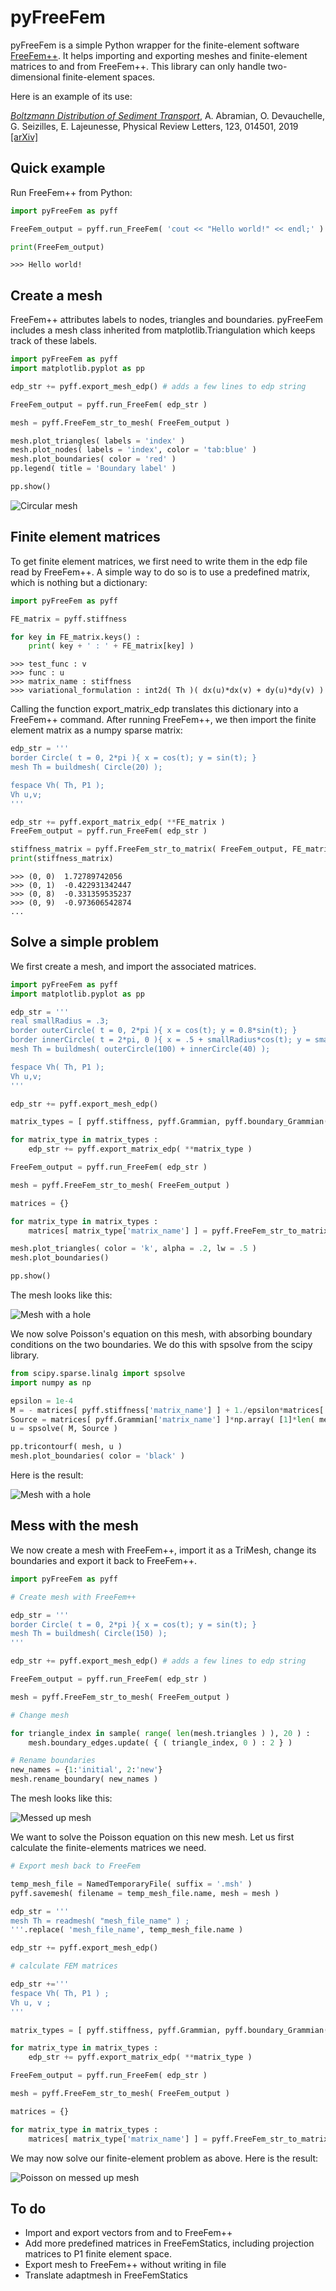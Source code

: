 # pyFreeFem

pyFreeFem is a simple Python wrapper for the finite-element software [FreeFem++](https://freefem.org/). It helps importing and exporting meshes and finite-element matrices to and from FreeFem++. This library can only handle two-dimensional finite-element spaces.

Here is an example of its use:

[*Boltzmann Distribution of Sediment Transport*](http://dx.doi.org/10.1103/PhysRevLett.123.014501), A. Abramian, O. Devauchelle, G. Seizilles, E. Lajeunesse, Physical Review Letters, 123, 014501, 2019 [[arXiv]](https://arxiv.org/pdf/1907.01880)

## Quick example

Run FreeFem++ from Python:

```python
import pyFreeFem as pyff

FreeFem_output = pyff.run_FreeFem( 'cout << "Hello world!" << endl;' )

print(FreeFem_output)
```
```console
>>> Hello world!
```

## Create a mesh

FreeFem++ attributes labels to nodes, triangles and boundaries. pyFreeFem includes a mesh class inherited from matplotlib.Triangulation which keeps track of these labels.

```python
import pyFreeFem as pyff
import matplotlib.pyplot as pp

edp_str += pyff.export_mesh_edp() # adds a few lines to edp string

FreeFem_output = pyff.run_FreeFem( edp_str )

mesh = pyff.FreeFem_str_to_mesh( FreeFem_output )

mesh.plot_triangles( labels = 'index' )
mesh.plot_nodes( labels = 'index', color = 'tab:blue' )
mesh.plot_boundaries( color = 'red' )
pp.legend( title = 'Boundary label' )

pp.show()
```
![Circular mesh](./figures/create_mesh.svg)

## Finite element matrices

To get finite element matrices, we first need to write them in the edp file read by FreeFem++. A simple way to do so is to use a predefined matrix, which is nothing but a dictionary:

```python
import pyFreeFem as pyff

FE_matrix = pyff.stiffness

for key in FE_matrix.keys() :
    print( key + ' : ' + FE_matrix[key] )
```
```console
>>> test_func : v
>>> func : u
>>> matrix_name : stiffness
>>> variational_formulation : int2d( Th )( dx(u)*dx(v) + dy(u)*dy(v) )
```

Calling the function export_matrix_edp translates this dictionary into a FreeFem++ command. After running FreeFem++, we then import the finite element matrix as a numpy sparse matrix:

```python
edp_str = '''
border Circle( t = 0, 2*pi ){ x = cos(t); y = sin(t); }
mesh Th = buildmesh( Circle(20) );

fespace Vh( Th, P1 );
Vh u,v;
'''

edp_str += pyff.export_matrix_edp( **FE_matrix )
FreeFem_output = pyff.run_FreeFem( edp_str )

stiffness_matrix = pyff.FreeFem_str_to_matrix( FreeFem_output, FE_matrix['matrix_name'] )
print(stiffness_matrix)
```
```console
>>> (0, 0)	1.72789742056
>>> (0, 1)	-0.422931342447
>>> (0, 8)	-0.331359535237
>>> (0, 9)	-0.973606542874
...
```

## Solve a simple problem

We first create a mesh, and import the associated matrices.

```python
import pyFreeFem as pyff
import matplotlib.pyplot as pp

edp_str = '''
real smallRadius = .3;
border outerCircle( t = 0, 2*pi ){ x = cos(t); y = 0.8*sin(t); }
border innerCircle( t = 2*pi, 0 ){ x = .5 + smallRadius*cos(t); y = smallRadius*sin(t); }
mesh Th = buildmesh( outerCircle(100) + innerCircle(40) );

fespace Vh( Th, P1 );
Vh u,v;
'''

edp_str += pyff.export_mesh_edp()

matrix_types = [ pyff.stiffness, pyff.Grammian, pyff.boundary_Grammian(1,2) ]

for matrix_type in matrix_types :
    edp_str += pyff.export_matrix_edp( **matrix_type )

FreeFem_output = pyff.run_FreeFem( edp_str )

mesh = pyff.FreeFem_str_to_mesh( FreeFem_output )

matrices = {}

for matrix_type in matrix_types :
    matrices[ matrix_type['matrix_name'] ] = pyff.FreeFem_str_to_matrix( FreeFem_output, matrix_type['matrix_name'] )

mesh.plot_triangles( color = 'k', alpha = .2, lw = .5 )
mesh.plot_boundaries()

pp.show()
```
The mesh looks like this:

![Mesh with a hole](./figures/solve.svg)

We now solve Poisson's equation on this mesh, with absorbing boundary conditions on the two boundaries. We do this with spsolve from the scipy library.

```python
from scipy.sparse.linalg import spsolve
import numpy as np

epsilon = 1e-4
M = - matrices[ pyff.stiffness['matrix_name'] ] + 1./epsilon*matrices[ pyff.boundary_Grammian(1,2)['matrix_name'] ]
Source = matrices[ pyff.Grammian['matrix_name'] ]*np.array( [1]*len( mesh.x ) )
u = spsolve( M, Source )

pp.tricontourf( mesh, u )
mesh.plot_boundaries( color = 'black' )
```

Here is the result:

![Mesh with a hole](./figures/solve_2.svg)

## Mess with the mesh

We now create a mesh with FreeFem++, import it as a TriMesh, change its boundaries and export it back to FreeFem++.
```python
import pyFreeFem as pyff

# Create mesh with FreeFem++

edp_str = '''
border Circle( t = 0, 2*pi ){ x = cos(t); y = sin(t); }
mesh Th = buildmesh( Circle(150) );
'''

edp_str += pyff.export_mesh_edp() # adds a few lines to edp string

FreeFem_output = pyff.run_FreeFem( edp_str )

mesh = pyff.FreeFem_str_to_mesh( FreeFem_output )

# Change mesh

for triangle_index in sample( range( len(mesh.triangles ) ), 20 ) :
    mesh.boundary_edges.update( { ( triangle_index, 0 ) : 2 } )

# Rename boundaries
new_names = {1:'initial', 2:'new'}
mesh.rename_boundary( new_names )
```
The mesh looks like this:

![Messed up mesh](./figures/mesh_IO_mesh.svg)

We want to solve the Poisson equation on this new mesh. Let us first calculate the finite-elements matrices we need.

```python
# Export mesh back to FreeFem

temp_mesh_file = NamedTemporaryFile( suffix = '.msh' )
pyff.savemesh( filename = temp_mesh_file.name, mesh = mesh )

edp_str = '''
mesh Th = readmesh( "mesh_file_name" ) ;
'''.replace( 'mesh_file_name', temp_mesh_file.name )

edp_str += pyff.export_mesh_edp()

# calculate FEM matrices

edp_str +='''
fespace Vh( Th, P1 ) ;
Vh u, v ;
'''

matrix_types = [ pyff.stiffness, pyff.Grammian, pyff.boundary_Grammian( 1, 2 ) ]

for matrix_type in matrix_types :
    edp_str += pyff.export_matrix_edp( **matrix_type )

FreeFem_output = pyff.run_FreeFem( edp_str )

mesh = pyff.FreeFem_str_to_mesh( FreeFem_output )

matrices = {}

for matrix_type in matrix_types :
    matrices[ matrix_type['matrix_name'] ] = pyff.FreeFem_str_to_matrix( FreeFem_output, matrix_type['matrix_name'] )
```
We may now solve our finite-element problem as above. Here is the result:

![Poisson on messed up mesh](./figures/mesh_IO_field.svg)


## To do

- Import and export vectors from and to FreeFem++
- Add more predefined matrices in FreeFemStatics, including projection matrices to P1 finite element space.
- Export mesh to FreeFem++ without writing in file
- Translate adaptmesh in FreeFemStatics
